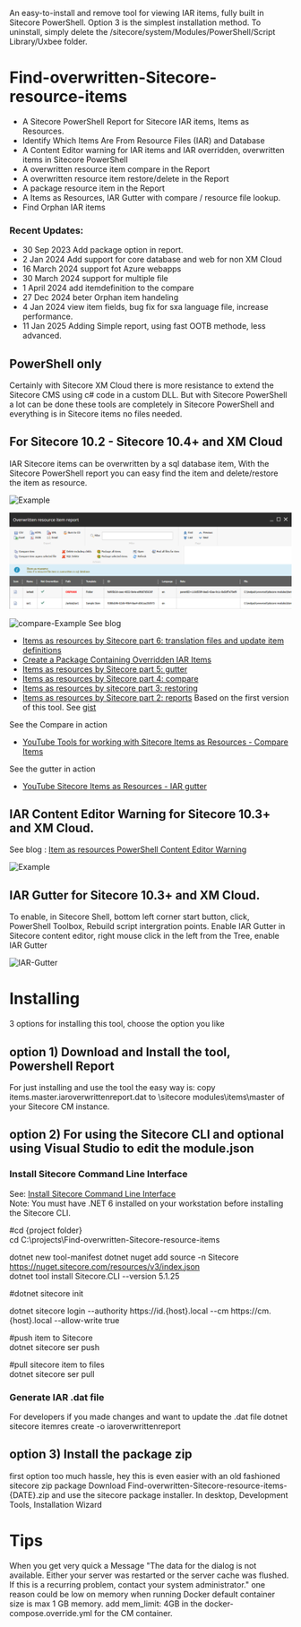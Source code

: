 An easy-to-install and remove tool for viewing IAR items, fully built in Sitecore PowerShell. Option 3 is the simplest installation method. To uninstall, simply delete the /sitecore/system/Modules/PowerShell/Script Library/Uxbee folder.

# Find-overwritten-Sitecore-resource-items
- A Sitecore PowerShell Report for Sitecore IAR items, Items as Resources.
- Identify Which Items Are From Resource Files (IAR) and Database
- A Content Editor warning for IAR items and IAR overridden, overwritten items in Sitecore PowerShell
- A overwritten resource item compare in the Report
- A overwritten resource item restore/delete in the Report
- A package resource item in the Report
- A Items as Resources, IAR Gutter with compare / resource file lookup.
- Find Orphan IAR items

### Recent Updates:
- 30 Sep 2023 Add package option in report.
- 2 Jan 2024 Add support for core database and web for non XM Cloud
- 16 March 2024 support fot Azure webapps
- 30 March 2024 support for multiple file
- 1 April 2024 add itemdefinition to the compare
- 27 Dec 2024 beter Orphan item handeling
- 4 Jan 2024 view item fields, bug fix for sxa language file, increase performance.
- 11 Jan 2025 Adding Simple report, using fast OOTB methode, less advanced.

## PowerShell only
Certainly with Sitecore XM Cloud there is more resistance to extend the Sitecore CMS using c# code in a custom DLL. But with Sitecore PowerShell a lot can be done these tools are completely in Sitecore PowerShell and everything is in Sitecore items no files needed.

## For Sitecore 10.2 - Sitecore 10.4+ and XM Cloud
IAR Sitecore items can be overwritten by a sql database item, With the Sitecore PowerShell report you can easy find the item and delete/restore the item as resource.

![Example](https://raw.githubusercontent.com/jbluemink/Find-overwritten-Sitecore-resource-items/main/find-overwritten-sitecore-resource-items.png)

![Example Orphan](https://raw.githubusercontent.com/jbluemink/Find-overwritten-Sitecore-resource-items/main/orphan-find-overwritten-sitecore-resource-items.png)

![compare-Example](https://raw.githubusercontent.com/jbluemink/Find-overwritten-Sitecore-resource-items/main/iar-compare-report.png)
See blog 
- [Items as resources by Sitecore part 6: translation files and update item definitions](https://uxbee.nl/insights/items-as-resources-by-sitecore-part-6)
- [Create a Package Containing Overridden IAR Items](https://www.stockpick.nl/sitecore/create-a-package-containing-overridden-items/)
- [Items as resources by Sitecore part 5: gutter](https://uxbee.nl/insights/items-as-resources-by-sitecore-part-5)
- [Items as resources by Sitecore part 4: compare](https://uxbee.nl/insights/items-as-resources-by-sitecore-part-4)
- [Items as resources by sitecore part 3: restoring](https://uxbee.nl/insights/items-as-resources-by-sitecore-part-3)
- [Items as resources by Sitecore part 2: reports](https://uxbee.nl/insights/items-as-resources-by-sitecore-part-2)
Based on the first version of this tool. See [gist](https://gist.github.com/jbluemink/ac0851a20a3e94a25a6d998dcd25f466)

See the Compare in action
- [YouTube Tools for working with Sitecore Items as Resources - Compare Items](https://www.youtube.com/watch?v=8AHDOQr2zsA)

See the gutter in action
- [YouTube Sitecore Items as Resources - IAR gutter](https://youtu.be/yAUxVGcWlp0)

## IAR Content Editor Warning for Sitecore 10.3+ and XM Cloud.
See blog : [Item as resources PowerShell Content Editor Warning](https://www.stockpick.nl/sitecore/item-as-resources-powershell-warning/)

![Example](https://raw.githubusercontent.com/jbluemink/Find-overwritten-Sitecore-resource-items/main/Overridden-item-as-resource-content-editor-warning.png)

## IAR Gutter for Sitecore 10.3+ and XM Cloud.
To enable, in Sitecore Shell, bottom left corner start button, click, PowerShell Toolbox, Rebuild script intergration points.
Enable IAR Gutter in Sitecore content editor, right mouse click in the left from the Tree, enable IAR Gutter

![IAR-Gutter](https://raw.githubusercontent.com/jbluemink/Find-overwritten-Sitecore-resource-items/main/sitecore-iar-gutter-with-resource-file-lookup-compare.png)

# Installing
3 options for installing this tool, choose the option you like 

## option 1) Download and Install the tool, Powershell Report
For just installing and use the tool the easy way is:
copy items.master.iaroverwrittenreport.dat  to \sitecore modules\items\master of your Sitecore CM instance.

## option 2) For using the Sitecore CLI and optional using Visual Studio to edit the module.json
### Install Sitecore Command Line Interface
See: [Install Sitecore Command Line Interface](https://doc.sitecore.com/xp/en/developers/103/developer-tools/install-sitecore-command-line-interface.html) \
Note: You must have .NET 6 installed on your workstation before installing the Sitecore CLI.

#cd {project folder}\
cd C:\projects\Find-overwritten-Sitecore-resource-items

dotnet new tool-manifest
dotnet nuget add source -n Sitecore https://nuget.sitecore.com/resources/v3/index.json \
dotnet tool install Sitecore.CLI --version 5.1.25

#dotnet sitecore init

dotnet sitecore login --authority https://id.{host}.local --cm https://cm.{host}.local --allow-write true

#push item to Sitecore\
dotnet sitecore ser push

#pull sitecore item to files\
dotnet sitecore ser pull


### Generate IAR .dat file
For developers if you made changes and want to update the .dat file
dotnet sitecore itemres create -o iaroverwrittenreport

## option 3) Install the package zip
first option too much hassle, hey this is even easier with an old fashioned sitecore zip package
Download Find-overwritten-Sitecore-resource-items-{DATE}.zip  and use the sitecore package installer.
In desktop, Development Tools, Installation Wizard

# Tips
When you get very quick a Message "The data for the dialog is not available. Either your server was restarted or the server cache was flushed. If this is a recurring problem, contact your system administrator."
one reason could be low on memory when running Docker default container size is max 1 GB memory. add mem_limit: 4GB in the docker-compose.override.yml for the CM container.
